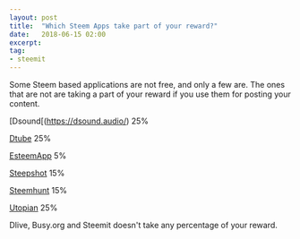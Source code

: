 ```yaml
---
layout: post
title:  "Which Steem Apps take part of your reward?"
date:   2018-06-15 02:00
excerpt: 
tag:
- steemit 
---
```

Some Steem based applications are not free, and only a few are.
The ones that are not are taking a part of your reward if you use them for posting your content. 

[Dsound[(https://dsound.audio/) 25%


[Dtube](https://d.tube/) 25%


[EsteemApp](https://esteem.app/) 5%


[Steepshot](https://steepshot.io/) 15%


[Steemhunt](https://steemhunt.com/) 15%


[Utopian](https://join.utopian.io/) 25%



Dlive, Busy.org and Steemit doesn't take any percentage of your reward. 


